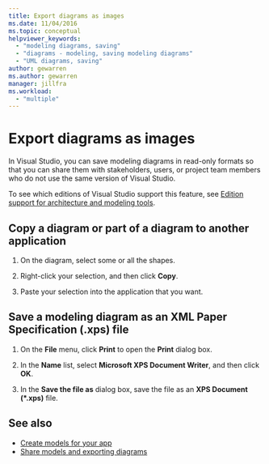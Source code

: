 ```yaml
---
title: Export diagrams as images
ms.date: 11/04/2016
ms.topic: conceptual
helpviewer_keywords:
  - "modeling diagrams, saving"
  - "diagrams - modeling, saving modeling diagrams"
  - "UML diagrams, saving"
author: gewarren
ms.author: gewarren
manager: jillfra
ms.workload:
  - "multiple"
---
```

# Export diagrams as images

In Visual Studio, you can save modeling diagrams in read-only formats so that you can share them with stakeholders, users, or project team members who do not use the same version of Visual Studio.

To see which editions of Visual Studio support this feature, see [Edition support for architecture and modeling tools](../modeling/what-s-new-for-design-in-visual-studio.md#VersionSupport).

## Copy a diagram or part of a diagram to another application

1. On the diagram, select some or all the shapes.

2. Right-click your selection, and then click **Copy**.

3. Paste your selection into the application that you want.

## Save a modeling diagram as an XML Paper Specification (.xps) file

1. On the **File** menu, click **Print** to open the **Print** dialog box.

2. In the **Name** list, select **Microsoft XPS Document Writer**, and then click **OK**.

3. In the **Save the file as** dialog box, save the file as an **XPS Document (\*.xps)** file.

## See also

- [Create models for your app](../modeling/create-models-for-your-app.md)
- [Share models and exporting diagrams](../modeling/share-models-and-exporting-diagrams.md)